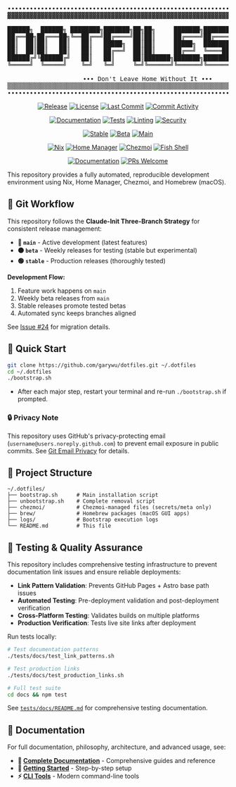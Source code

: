 <div align="center">

<pre>
∙∙∙∙∙∙∙∙∙∙∙∙∙∙∙∙∙∙∙∙∙∙∙∙∙∙∙∙∙∙∙∙∙∙∙∙∙∙∙∙∙∙∙∙∙∙∙∙∙∙∙∙∙∙∙∙∙∙∙∙∙∙∙∙∙∙∙∙∙∙
▓▓▓▓▓▓▓▓▓▓▓▓▓▓▓▓▓▓▓▓▓▓▓▓▓▓▓▓▓▓▓▓▓▓▓▓▓▓▓▓▓▓▓▓▓▓▓▓▓▓▓▓▓▓▓▓▓▓▓▓▓▓▓▓▓▓▓▓▓▓

██████╗  ██████╗ ████████╗███████╗██╗██╗     ███████╗███████╗
██╔══██╗██╔═══██╗╚══██╔══╝██╔════╝██║██║     ██╔════╝██╔════╝
██║  ██║██║   ██║   ██║   █████╗  ██║██║     █████╗  ███████╗
██║  ██║██║   ██║   ██║   ██╔══╝  ██║██║     ██╔══╝  ╚════██║
██████╔╝╚██████╔╝   ██║   ██║     ██║███████╗███████╗███████║
╚═════╝  ╚═════╝    ╚═╝   ╚═╝     ╚═╝╚══════╝╚══════╝╚══════╝

                ∙∙∙ Don't Leave Home Without It ∙∙∙
▒▒▒▒▒▒▒▒▒▒▒▒▒▒▒▒▒▒▒▒▒▒▒▒▒▒▒▒▒▒▒▒▒▒▒▒▒▒▒▒▒▒▒▒▒▒▒▒▒▒▒▒▒▒▒▒▒▒▒▒▒▒▒▒▒▒▒▒▒▒
∙∙∙∙∙∙∙∙∙∙∙∙∙∙∙∙∙∙∙∙∙∙∙∙∙∙∙∙∙∙∙∙∙∙∙∙∙∙∙∙∙∙∙∙∙∙∙∙∙∙∙∙∙∙∙∙∙∙∙∙∙∙∙∙∙∙∙∙∙∙
</pre>

</div>

<!-- Badges -->
<div align="center">

[![Release](https://img.shields.io/github/v/release/garywu/dotfiles?include_prereleases&sort=semver&display_name=tag&style=flat-square)](https://github.com/garywu/dotfiles/releases/latest)
[![License](https://img.shields.io/github/license/garywu/dotfiles?style=flat-square)](LICENSE)
[![Last Commit](https://img.shields.io/github/last-commit/garywu/dotfiles?style=flat-square)](https://github.com/garywu/dotfiles/commits/main)
[![Commit Activity](https://img.shields.io/github/commit-activity/w/garywu/dotfiles?style=flat-square)](https://github.com/garywu/dotfiles/graphs/commit-activity)

<!-- GitHub Actions Status -->
[![Documentation](https://img.shields.io/github/actions/workflow/status/garywu/dotfiles/deploy-docs.yml?branch=main&label=docs&style=flat-square)](https://github.com/garywu/dotfiles/actions/workflows/deploy-docs.yml)
[![Tests](https://img.shields.io/github/actions/workflow/status/garywu/dotfiles/test-docs.yml?branch=main&label=tests&style=flat-square)](https://github.com/garywu/dotfiles/actions/workflows/test-docs.yml)
[![Linting](https://img.shields.io/github/actions/workflow/status/garywu/dotfiles/lint.yml?branch=main&label=lint&style=flat-square)](https://github.com/garywu/dotfiles/actions/workflows/lint.yml)
[![Security](https://img.shields.io/github/actions/workflow/status/garywu/dotfiles/security.yml?branch=main&label=security&style=flat-square)](https://github.com/garywu/dotfiles/actions/workflows/security.yml)

<!-- Release Channels - Three-Branch Git Workflow -->
[![Stable](https://img.shields.io/badge/stable-production_releases-green?style=flat-square)](https://github.com/garywu/dotfiles/tree/stable)
[![Beta](https://img.shields.io/badge/beta-weekly_testing-orange?style=flat-square)](https://github.com/garywu/dotfiles/tree/beta)
[![Main](https://img.shields.io/badge/main-active_development-red?style=flat-square)](https://github.com/garywu/dotfiles/tree/main)

<!-- Technology Stack -->
[![Nix](https://img.shields.io/badge/Nix-5277C3?style=flat-square&logo=nixos&logoColor=white)](https://nixos.org/)
[![Home Manager](https://img.shields.io/badge/Home_Manager-48B9C7?style=flat-square)](https://github.com/nix-community/home-manager)
[![Chezmoi](https://img.shields.io/badge/Chezmoi-0078D4?style=flat-square)](https://www.chezmoi.io/)
[![Fish Shell](https://img.shields.io/badge/Fish-Shell-4AAE46?style=flat-square)](https://fishshell.com/)

<!-- Documentation -->
[![Documentation](https://img.shields.io/badge/docs-github_pages-blue?style=flat-square)](https://garywu.github.io/dotfiles)
[![PRs Welcome](https://img.shields.io/badge/PRs-welcome-brightgreen.svg?style=flat-square)](CONTRIBUTING.md)

</div>

This repository provides a fully automated, reproducible development environment using Nix, Home Manager, Chezmoi,
and Homebrew (macOS).

## 🔄 Git Workflow

This repository follows the **Claude-Init Three-Branch Strategy** for consistent release management:

- **🔴 `main`** - Active development (latest features)
- **🟠 `beta`** - Weekly releases for testing (stable but experimental)
- **🟢 `stable`** - Production releases (thoroughly tested)

**Development Flow:**
1. Feature work happens on `main`
2. Weekly beta releases from `main`
3. Stable releases promote tested betas
4. Automated sync keeps branches aligned

See [Issue #24](https://github.com/garywu/dotfiles/issues/24) for migration details.

## 🚀 Quick Start

```bash
git clone https://github.com/garywu/dotfiles.git ~/.dotfiles
cd ~/.dotfiles
./bootstrap.sh
```

- After each major step, restart your terminal and re-run `./bootstrap.sh` if prompted.

### 🔒 Privacy Note

This repository uses GitHub's privacy-protecting email (`username@users.noreply.github.com`) to prevent email
exposure in public commits. See [Git Email Privacy](https://garywu.github.io/dotfiles/98-troubleshooting/git-email-privacy/)
for details.

## 📁 Project Structure

```text
~/.dotfiles/
├── bootstrap.sh      # Main installation script
├── unbootstrap.sh    # Complete removal script
├── chezmoi/          # Chezmoi-managed files (secrets/meta only)
├── brew/             # Homebrew packages (macOS GUI apps)
├── logs/             # Bootstrap execution logs
└── README.md         # This file
```

## 🧪 Testing & Quality Assurance

This repository includes comprehensive testing infrastructure to prevent documentation link issues and ensure reliable deployments:

- **Link Pattern Validation**: Prevents GitHub Pages + Astro base path issues
- **Automated Testing**: Pre-deployment validation and post-deployment verification
- **Cross-Platform Testing**: Validates builds on multiple platforms
- **Production Verification**: Tests live site links after deployment

Run tests locally:

```bash
# Test documentation patterns
./tests/docs/test_link_patterns.sh

# Test production links
./tests/docs/test_production_links.sh

# Full test suite
cd docs && npm test
```

See [`tests/docs/README.md`](tests/docs/README.md) for comprehensive testing documentation.

## 📝 Documentation

For full documentation, philosophy, architecture, and advanced usage, see:

- **📘 [Complete Documentation](https://garywu.github.io/dotfiles/)** - Comprehensive guides and reference
- **🔧 [Getting Started](https://garywu.github.io/dotfiles/01-introduction/getting-started/)** - Step-by-step setup
- **⚡ [CLI Tools](https://garywu.github.io/dotfiles/03-cli-tools/modern-replacements/)** - Modern command-line tools
